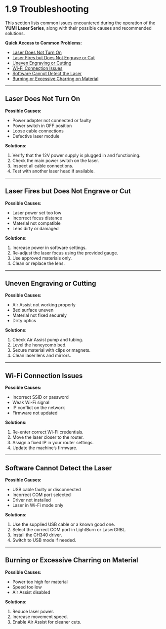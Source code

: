 # 1.9 Troubleshooting

This section lists common issues encountered during the operation of the **YUMI Laser Series**, along with their possible causes and recommended solutions.

**Quick Access to Common Problems:**

* [Laser Does Not Turn On](#laser-does-not-turn-on)
* [Laser Fires but Does Not Engrave or Cut](#laser-fires-but-does-not-engrave-or-cut)
* [Uneven Engraving or Cutting](#uneven-engraving-or-cutting)
* [Wi-Fi Connection Issues](#wi-fi-connection-issues)
* [Software Cannot Detect the Laser](#software-cannot-detect-the-laser)
* [Burning or Excessive Charring on Material](#burning-or-excessive-charring-on-material)

---

## Laser Does Not Turn On

**Possible Causes:**

* Power adapter not connected or faulty
* Power switch in OFF position
* Loose cable connections
* Defective laser module

**Solutions:**

1. Verify that the 12V power supply is plugged in and functioning.
2. Check the main power switch on the laser.
3. Inspect all cable connections.
4. Test with another laser head if available.

---

## Laser Fires but Does Not Engrave or Cut

**Possible Causes:**

* Laser power set too low
* Incorrect focus distance
* Material not compatible
* Lens dirty or damaged

**Solutions:**

1. Increase power in software settings.
2. Re-adjust the laser focus using the provided gauge.
3. Use approved materials only.
4. Clean or replace the lens.

---

## Uneven Engraving or Cutting

**Possible Causes:**

* Air Assist not working properly
* Bed surface uneven
* Material not fixed securely
* Dirty optics

**Solutions:**

1. Check Air Assist pump and tubing.
2. Level the honeycomb bed.
3. Secure material with clips or magnets.
4. Clean laser lens and mirrors.

---

## Wi-Fi Connection Issues

**Possible Causes:**

* Incorrect SSID or password
* Weak Wi-Fi signal
* IP conflict on the network
* Firmware not updated

**Solutions:**

1. Re-enter correct Wi-Fi credentials.
2. Move the laser closer to the router.
3. Assign a fixed IP in your router settings.
4. Update the machine’s firmware.

---

## Software Cannot Detect the Laser

**Possible Causes:**

* USB cable faulty or disconnected
* Incorrect COM port selected
* Driver not installed
* Laser in Wi-Fi mode only

**Solutions:**

1. Use the supplied USB cable or a known good one.
2. Select the correct COM port in LightBurn or LaserGRBL.
3. Install the CH340 driver.
4. Switch to USB mode if needed.

---

## Burning or Excessive Charring on Material

**Possible Causes:**

* Power too high for material
* Speed too low
* Air Assist disabled

**Solutions:**

1. Reduce laser power.
2. Increase movement speed.
3. Enable Air Assist for cleaner cuts.


